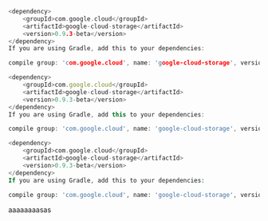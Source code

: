 <script type="text/plugin"  data-type = "code" action="start"> </script>

```c
<dependency>
    <groupId>com.google.cloud</groupId>
    <artifactId>google-cloud-storage</artifactId>
    <version>0.9.3-beta</version>
</dependency>
If you are using Gradle, add this to your dependencies:

compile group: 'com.google.cloud', name: 'google-cloud-storage', version: '0.9.3-beta'
```
```js
<dependency>
    <groupId>com.google.cloud</groupId>
    <artifactId>google-cloud-storage</artifactId>
    <version>0.9.3-beta</version>
</dependency>
If you are using Gradle, add this to your dependencies:

compile group: 'com.google.cloud', name: 'google-cloud-storage', version: '0.9.3-beta'
```
```php
<dependency>
    <groupId>com.google.cloud</groupId>
    <artifactId>google-cloud-storage</artifactId>
    <version>0.9.3-beta</version>
</dependency>
If you are using Gradle, add this to your dependencies:

compile group: 'com.google.cloud', name: 'google-cloud-storage', version: '0.9.3-beta'
```

<script type="text/plugin" action="end"></script>
<script type="text/plugin"  data-type = "code" action="start"> </script>

aaaaaaaasas
```csa

```
```dsavcsdc

```

<script type="text/plugin" action="end"></script>

